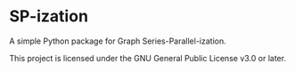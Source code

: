 # SP-ization

A simple Python package for Graph Series-Parallel-ization.

This project is licensed under the GNU General Public License v3.0 or later.

